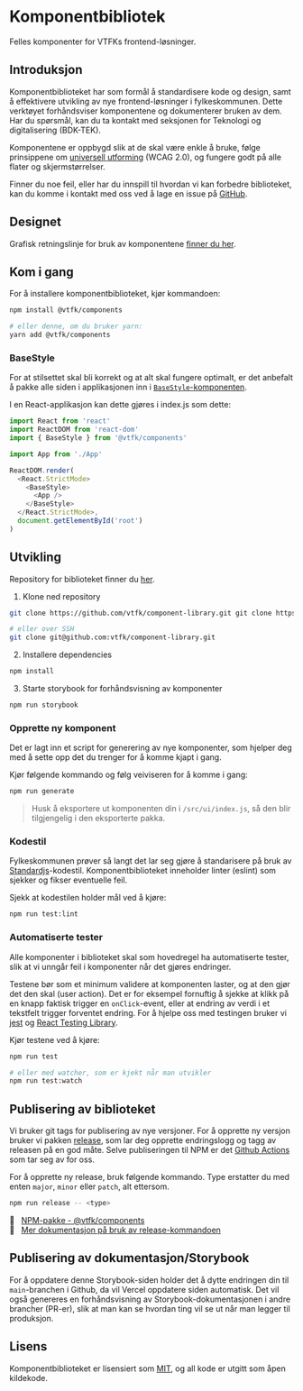 # Komponentbibliotek

Felles komponenter for VTFKs frontend-løsninger.

## Introduksjon

Komponentbiblioteket har som formål å standardisere kode og design, samt å effektivere utvikling av nye frontend-løsninger i fylkeskommunen.
Dette verktøyet forhåndsviser komponentene og dokumenterer bruken av dem. Har du spørsmål, kan du ta kontakt med seksjonen for Teknologi og digitalisering (BDK-TEK).

Komponentene er oppbygd slik at de skal være enkle å bruke, følge prinsippene om [universell utforming](https://www.uutilsynet.no/) (WCAG 2.0), og fungere godt på alle flater og skjermstørrelser.

Finner du noe feil, eller har du innspill til hvordan vi kan forbedre biblioteket, kan du komme i kontakt med oss ved å lage en issue på [GitHub](https://github.com/vtfk/component-library/issues).

## Designet

Grafisk retningslinje for bruk av komponentene [finner du her](/?path=/story/dokumentasjon--designsystem).

## Kom i gang

For å installere komponentbiblioteket, kjør kommandoen:

```bash
npm install @vtfk/components

# eller denne, om du bruker yarn:
yarn add @vtfk/components
```

### BaseStyle

For at stilsettet skal bli korrekt og at alt skal fungere optimalt, er det anbefalt å pakke alle siden i applikasjonen inn i [`BaseStyle`-komponenten](/?path=/story/komponenter-basestyle--basic).

I en React-applikasjon kan dette gjøres i index.js som dette:

```javascript
import React from 'react'
import ReactDOM from 'react-dom'
import { BaseStyle } from '@vtfk/components'

import App from './App'

ReactDOM.render(
  <React.StrictMode>
    <BaseStyle>
      <App />
    </BaseStyle>
  </React.StrictMode>,
  document.getElementById('root')
)
```

## Utvikling

Repository for biblioteket finner du [her](https://github.com/vtfk/component-library).

1. Klone ned repository

  ```bash
  git clone https://github.com/vtfk/component-library.git git clone https://github.com/vtfk/component-library.git git clone https://github.com/vtfk/component-library.git git clone https://github.com/vtfk/component-library.git

  # eller over SSH
  git clone git@github.com:vtfk/component-library.git
  ```

2. Installere dependencies

  ```bash
  npm install
  ```
  
3. Starte storybook for forhåndsvisning av komponenter

  ```bash
  npm run storybook
  ```

### Opprette ny komponent

Det er lagt inn et script for generering av nye komponenter, som hjelper deg med å sette opp det du trenger for å komme kjapt i gang.

Kjør følgende kommando og følg veiviseren for å komme i gang:

```bash
npm run generate
```

> Husk å eksportere ut komponenten din i `/src/ui/index.js`, så den blir tilgjengelig i den eksporterte pakka.

### Kodestil

Fylkeskommunen prøver så langt det lar seg gjøre å standarisere på bruk av [Standardjs]()-kodestil. Komponentbiblioteket inneholder linter (eslint) som sjekker og fikser eventuelle feil.

Sjekk at kodestilen holder mål ved å kjøre:

```bash
npm run test:lint
```

### Automatiserte tester

Alle komponenter i biblioteket skal som hovedregel ha automatiserte tester, slik at vi unngår feil i komponenter når det gjøres endringer.

Testene bør som et minimum validere at komponenten laster, og at den gjør det den skal (user action). Det er for eksempel fornuftig å sjekke at klikk på en knapp faktisk trigger en `onClick`-event, eller at endring av verdi i et tekstfelt trigger forventet endring. For å hjelpe oss med testingen bruker vi [jest](https://jestjs.io/) og [React Testing Library](https://testing-library.com/docs/react-testing-library/intro/).

Kjør testene ved å kjøre:

```bash
npm run test

# eller med watcher, som er kjekt når man utvikler
npm run test:watch
```

## Publisering av biblioteket

Vi bruker git tags for publisering av nye versjoner. For å opprette ny versjon bruker vi pakken [release](https://www.npmjs.com/package/release), som lar deg opprette endringslogg og tagg av releasen på en god måte. Selve publiseringen til NPM er det [Github Actions](https://github.com/features/actions) som tar seg av for oss.

For å opprette ny release, bruk følgende kommando. Type erstatter du med enten `major`, `minor` eller `patch`, alt ettersom.

```bash
npm run release -- <type>
```

🔗  &nbsp; [NPM-pakke - @vtfk/components](https://www.npmjs.com/package/@vtfk/components)<br />
🔗  &nbsp; [Mer dokumentasjon på bruk av release-kommandoen](https://www.npmjs.com/package/release#usage)

## Publisering av dokumentasjon/Storybook

For å oppdatere denne Storybook-siden holder det å dytte endringen din til `main`-branchen i Github, da vil Vercel oppdatere siden automatisk. Det vil også genereres en forhåndsvisning av Storybook-dokumentasjonen i andre brancher (PR-er), slik at man kan se hvordan ting vil se ut når man legger til produksjon.

## Lisens

Komponentbiblioteket er lisensiert som [MIT](https://github.com/vtfk/component-library/blob/main/LICENSE), og all kode er utgitt som åpen kildekode.
